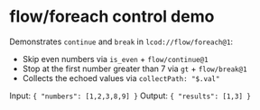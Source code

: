 # flow/foreach control demo

Demonstrates `continue` and `break` in `lcod://flow/foreach@1`:
- Skip even numbers via `is_even` + `flow/continue@1`
- Stop at the first number greater than 7 via `gt` + `flow/break@1`
- Collects the echoed values via `collectPath: "$.val"`

Input: `{ "numbers": [1,2,3,8,9] }`
Output: `{ "results": [1,3] }`

